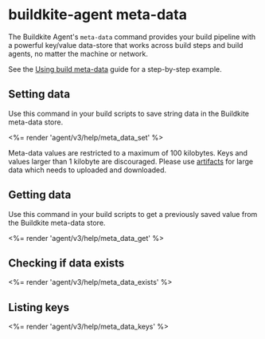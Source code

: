 # buildkite-agent meta-data

The Buildkite Agent's `meta-data` command provides your build pipeline with a powerful key/value data-store that works across build steps and build agents, no matter the machine or network.

See the [Using build meta-data](/docs/pipelines/build-meta-data) guide for a step-by-step example.

## Setting data

Use this command in your build scripts to save string data in the Buildkite meta-data store.

<%= render 'agent/v3/help/meta_data_set' %>

Meta-data values are restricted to a maximum of 100 kilobytes. Keys and values larger than 1 kilobyte are discouraged. Please use [artifacts](/docs/agent/v3/cli-artifact) for large data which needs to uploaded and downloaded.

## Getting data

Use this command in your build scripts to get a previously saved value from the Buildkite meta-data store.

<%= render 'agent/v3/help/meta_data_get' %>

## Checking if data exists

<%= render 'agent/v3/help/meta_data_exists' %>

## Listing keys

<%= render 'agent/v3/help/meta_data_keys' %>

